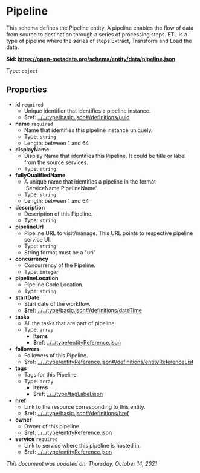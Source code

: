# Pipeline

This schema defines the Pipeline entity. A pipeline enables the flow of data from source to destination through a series of processing steps. ETL is a type of pipeline where the series of steps Extract, Transform and Load the data.

**$id: https://open-metadata.org/schema/entity/data/pipeline.json**

Type: `object`

## Properties
 - **id** `required`
   - Unique identifier that identifies a pipeline instance.
   - $ref: [../../type/basic.json#/definitions/uuid](../types/basic.md#uuid)
 - **name** `required`
   - Name that identifies this pipeline instance uniquely.
   - Type: `string`
   - Length: between 1 and 64
 - **displayName**
     - Display Name that identifies this Pipeline. It could be title or label from the source services.
     - Type: `string`
 - **fullyQualifiedName**
   - A unique name that identifies a pipeline in the format 'ServiceName.PipelineName'.
   - Type: `string`
   - Length: between 1 and 64
 - **description**
   - Description of this Pipeline.
   - Type: `string`
 - **pipelineUrl**
   - Pipeline  URL to visit/manage. This URL points to respective pipeline service UI.
   - Type: `string`
   - String format must be a "uri"
 - **concurrency**
   - Concurrency of the Pipeline.
   - Type: `integer`
 - **pipelineLocation**
   - Pipeline Code Location.
   - Type: `string`
 - **startDate**
   - Start date of the workflow.
   - $ref: [../../type/basic.json#/definitions/dateTime](../types/basic.md#datetime)
 - **tasks**
   - All the tasks that are part of pipeline.
   - Type: `array`
     - **Items**
     - $ref: [../../type/entityReference.json](../types/entityreference.md)
 - **followers**
   - Followers of this Pipeline.
   - $ref: [../../type/entityReference.json#/definitions/entityReferenceList](../types/entityreference.md#entityreferencelist)
 - **tags**
   - Tags for this Pipeline.
   - Type: `array`
     - **Items**
     - $ref: [../../type/tagLabel.json](../types/taglabel.md)
 - **href**
   - Link to the resource corresponding to this entity.
   - $ref: [../../type/basic.json#/definitions/href](../types/basic.md#href)
 - **owner**
   - Owner of this pipeline.
   - $ref: [../../type/entityReference.json](../types/entityreference.md)
 - **service** `required`
   - Link to service where this pipeline is hosted in.
   - $ref: [../../type/entityReference.json](../types/entityreference.md)

_This document was updated on: Thursday, October 14, 2021_